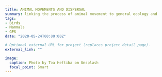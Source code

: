 ```yaml
---
title: ANIMAL MOVEMENTS AND DISPERSAL 
summary: linking the process of animal movement to general ecology and evolution as well as how movements impact animals and their ecosystems.  
tags:
- Birds
- Mammals
- GPS
date: "2020-05-24T00:00:00Z"

# Optional external URL for project (replaces project detail page).
external_link: ""

image:
  caption: Photo by Toa Heftiba on Unsplash
  focal_point: Smart
---
```

